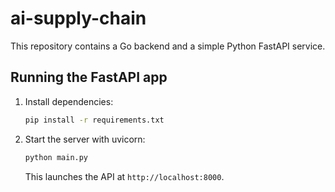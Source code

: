 # ai-supply-chain

This repository contains a Go backend and a simple Python FastAPI service.

## Running the FastAPI app

1. Install dependencies:
   ```bash
   pip install -r requirements.txt
   ```
2. Start the server with uvicorn:
   ```bash
   python main.py
   ```
   This launches the API at `http://localhost:8000`.
